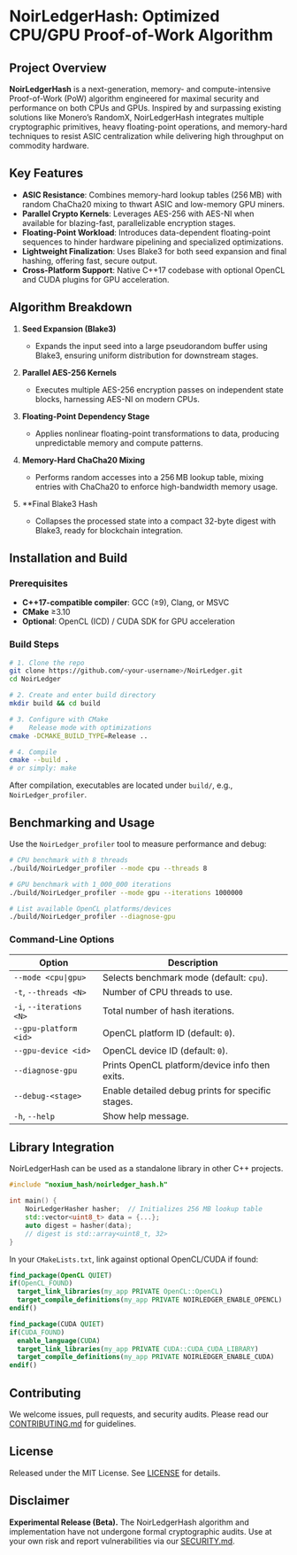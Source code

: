 # NoirLedgerHash: Optimized CPU/GPU Proof-of-Work Algorithm

## Project Overview

**NoirLedgerHash** is a next-generation, memory- and compute-intensive Proof-of-Work (PoW) algorithm engineered for maximal security and performance on both CPUs and GPUs. Inspired by and surpassing existing solutions like Monero’s RandomX, NoirLedgerHash integrates multiple cryptographic primitives, heavy floating-point operations, and memory-hard techniques to resist ASIC centralization while delivering high throughput on commodity hardware.

## Key Features

* **ASIC Resistance**: Combines memory-hard lookup tables (256 MB) with random ChaCha20 mixing to thwart ASIC and low-memory GPU miners.
* **Parallel Crypto Kernels**: Leverages AES-256 with AES-NI when available for blazing-fast, parallelizable encryption stages.
* **Floating-Point Workload**: Introduces data-dependent floating-point sequences to hinder hardware pipelining and specialized optimizations.
* **Lightweight Finalization**: Uses Blake3 for both seed expansion and final hashing, offering fast, secure output.
* **Cross-Platform Support**: Native C++17 codebase with optional OpenCL and CUDA plugins for GPU acceleration.

## Algorithm Breakdown

1. **Seed Expansion (Blake3)**

   * Expands the input seed into a large pseudorandom buffer using Blake3, ensuring uniform distribution for downstream stages.
2. **Parallel AES-256 Kernels**

   * Executes multiple AES-256 encryption passes on independent state blocks, harnessing AES-NI on modern CPUs.
3. **Floating-Point Dependency Stage**

   * Applies nonlinear floating-point transformations to data, producing unpredictable memory and compute patterns.
4. **Memory-Hard ChaCha20 Mixing**

   * Performs random accesses into a 256 MB lookup table, mixing entries with ChaCha20 to enforce high-bandwidth memory usage.
5. \*\*Final Blake3 Hash

   * Collapses the processed state into a compact 32-byte digest with Blake3, ready for blockchain integration.

## Installation and Build

### Prerequisites

* **C++17-compatible compiler**: GCC (≥9), Clang, or MSVC
* **CMake** ≥3.10
* **Optional**: OpenCL (ICD) / CUDA SDK for GPU acceleration

### Build Steps

```bash
# 1. Clone the repo
git clone https://github.com/<your-username>/NoirLedger.git
cd NoirLedger

# 2. Create and enter build directory
mkdir build && cd build

# 3. Configure with CMake
#    Release mode with optimizations
cmake -DCMAKE_BUILD_TYPE=Release ..

# 4. Compile
cmake --build .
# or simply: make
```

After compilation, executables are located under `build/`, e.g., `NoirLedger_profiler`.

## Benchmarking and Usage

Use the `NoirLedger_profiler` tool to measure performance and debug:

```bash
# CPU benchmark with 8 threads
./build/NoirLedger_profiler --mode cpu --threads 8

# GPU benchmark with 1_000_000 iterations
./build/NoirLedger_profiler --mode gpu --iterations 1000000

# List available OpenCL platforms/devices
./build/NoirLedger_profiler --diagnose-gpu
```

### Command-Line Options

| Option                   | Description                                       |
| ------------------------ | ------------------------------------------------- |
| `--mode <cpu\|gpu>`      | Selects benchmark mode (default: `cpu`).          |
| `-t`, `--threads <N>`    | Number of CPU threads to use.                     |
| `-i`, `--iterations <N>` | Total number of hash iterations.                  |
| `--gpu-platform <id>`    | OpenCL platform ID (default: `0`).                |
| `--gpu-device <id>`      | OpenCL device ID (default: `0`).                  |
| `--diagnose-gpu`         | Prints OpenCL platform/device info then exits.    |
| `--debug-<stage>`        | Enable detailed debug prints for specific stages. |
| `-h`, `--help`           | Show help message.                                |

## Library Integration

NoirLedgerHash can be used as a standalone library in other C++ projects.

```cpp
#include "noxium_hash/noirledger_hash.h"

int main() {
    NoirLedgerHasher hasher;  // Initializes 256 MB lookup table
    std::vector<uint8_t> data = {...};
    auto digest = hasher(data);
    // digest is std::array<uint8_t, 32>
}
```

In your `CMakeLists.txt`, link against optional OpenCL/CUDA if found:

```cmake
find_package(OpenCL QUIET)
if(OpenCL_FOUND)
  target_link_libraries(my_app PRIVATE OpenCL::OpenCL)
  target_compile_definitions(my_app PRIVATE NOIRLEDGER_ENABLE_OPENCL)
endif()

find_package(CUDA QUIET)
if(CUDA_FOUND)
  enable_language(CUDA)
  target_link_libraries(my_app PRIVATE CUDA::CUDA_CUDA_LIBRARY)
  target_compile_definitions(my_app PRIVATE NOIRLEDGER_ENABLE_CUDA)
endif()
```

## Contributing

We welcome issues, pull requests, and security audits. Please read our [CONTRIBUTING.md](CONTRIBUTING.md) for guidelines.

## License

Released under the MIT License. See [LICENSE](LICENSE) for details.

## Disclaimer

**Experimental Release (Beta).** The NoirLedgerHash algorithm and implementation have not undergone formal cryptographic audits. Use at your own risk and report vulnerabilities via our [SECURITY.md](SECURITY.md).
